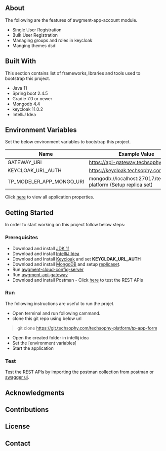


## About

The following are the features of awgment-app-account module.

* Single User Registration
* Bulk User Registration
* Managing groups and roles in keycloak
* Manging themes 
dsd

## Built With
This section contains list of frameworks,libraries and tools used to bootstrap this project.
- Java 11
- Spring boot 2.4.5
- Gradle 7.0 or newer
- Mongodb 4.4
- keycloak 11.0.2
- IntelliJ Idea


## Environment Variables

Set the below environment variables to bootstrap this project.

| Name | Example Value |
| ------ | ------ |
| GATEWAY_URI | https://api-gateway.techsophy.com |
| KEYCLOAK_URL_AUTH | https://keycloak.techsophy.com/auth | 
| TP_MODELER_APP_MONGO_URI | mongodb://localhost:27017/techsophy-platform (Setup replica set)|


Click [here](https://git.techsophy.com/techsophy-platform/tp-cloud-config/blob/dev/awgment-app-form-dev.yaml)  to view all application properties.

## Getting Started
In order to start working on this project follow below steps:

### Prerequisites
- Download and install [JDK 11](https://www.oracle.com/in/java/technologies/javase/jdk11-archive-downloads.html)
- Download and install [IntelliJ Idea](https://www.jetbrains.com/idea/download/#section=linux)
- Download and Install [Keycloak](https://www.keycloak.org/archive/downloads-11.0.2.html) and set **KEYCLOAK_URL_AUTH**
- Download and install [MongoDB]() and setup [replicaset]().
- Run [awgment-cloud-config-server](https://git.techsophy.com/techsophy-platform/tp-cloud-config-server/blob/dev/README.md)
- Run [awgment-api-gateway](https://git.techsophy.com/techsophy-platform/tp-api-gateway)
- Download and install Postman - Click [here](https://www.postman.com/downloads/) to test the REST APIs


### Run
The following instructions are useful to run the projet.
- Open terminal and run following cammand.
- clone this git repo using below url
>git clone https://git.techsophy.com/techsophy-platform/tp-app-form
- Open the created folder in intellij idea
- Set the [environment variables]
- Start the application

### Test
Test the REST APIs by importing the postman collection from postman or [swagger ui](url).

## Acknowledgments

## Contributions

## License

## Contact
